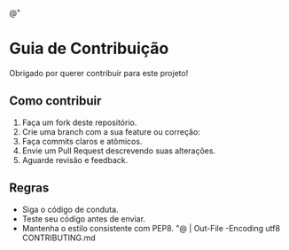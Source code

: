 @"
# Guia de Contribuição

Obrigado por querer contribuir para este projeto!

## Como contribuir

1. Faça um fork deste repositório.
2. Crie uma branch com a sua feature ou correção:
3. Faça commits claros e atômicos.
4. Envie um Pull Request descrevendo suas alterações.
5. Aguarde revisão e feedback.

## Regras

- Siga o código de conduta.
- Teste seu código antes de enviar.
- Mantenha o estilo consistente com PEP8.
"@ | Out-File -Encoding utf8 CONTRIBUTING.md
